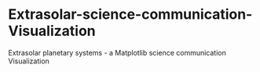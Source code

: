# Extrasolar-science-communication-Visualization
Extrasolar planetary systems - a Matplotlib science communication Visualization 
